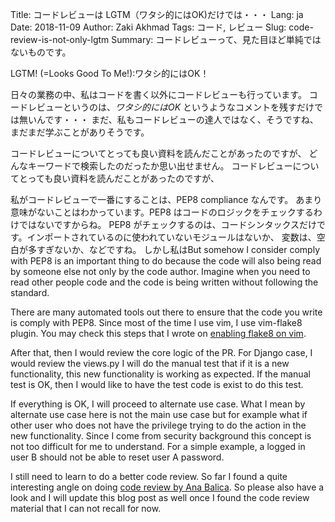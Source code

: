 Title: コードレビューは LGTM（ワタシ的にはOK)だけでは・・・
Lang: ja
Date: 2018-11-09
Author: Zaki Akhmad
Tags: コード, レビュー
Slug: code-review-is-not-only-lgtm
Summary: コードレビューって、見た目ほど単純ではないものです。

LGTM! (=Looks Good To Me!):ワタシ的にはOK！

日々の業務の中、私はコードを書く以外にコードレビューも行っています。
コードレビューというのは、_ワタシ的にはOK_ というようなコメントを残すだけでは無いんです・・・
まだ、私もコードレビューの達人ではなく、そうですね、まだまだ学ぶことがありそうです。

コードレビューについてとっても良い資料を読んだことがあったのですが、
どんなキーワードで検索したのだったか思い出せません。
コードレビューについてとっても良い資料を読んだことがあったのですが、

私がコードレビューで一番にすることは、PEP8 compliance なんです。
あまり意味がないことはわかっています。PEP8 はコードのロジックをチェックするわけではないですからね。 
PEP8 がチェックするのは、コードシンタックスだけです。インポートされているのに使われていないモジュールはないか、
変数は、空白が多すぎないか、などですね。
しかし私はBut somehow I consider comply with PEP8 is an important thing to do because the
code will also being read by someone else not only by the code author. Imagine
when you need to read other people code and the code is being written without
following the standard.

There are many automated tools out there to ensure that the code you write is
comply with PEP8. Since most of the time I use vim, I use vim-flake8 plugin.
You may check this steps that I wrote on [enabling flake8 on
vim](https://gist.github.com/za/983db825aee2dc352d5341da357cbfb4).

After that, then I would review the core logic of the PR. For Django case, I
would review the views.py I will do the manual test that if it is a new
functionality, this new functionality is working as expected. If the manual
test is OK, then I would like to have the test code is exist to do this test.

If everything is OK, I will proceed to alternate use case. What I mean by
alternate use case here is not the main use case but for example what if other
user who does not have the privilege trying to do the action in the new
functionality. Since I come from security background this concept is not too
difficult for me to understand. For a simple example, a logged in user B should
not be able to reset user A password.

I still need to learn to do a better code review. So far I found a quite
interesting angle on doing [code review by Ana
Balica](https://ana-balica.github.io/2017/05/28/humanizing-among-coders/). So
please also have a look and I will update this blog post as well once I found
the code review material that I can not recall for now.
